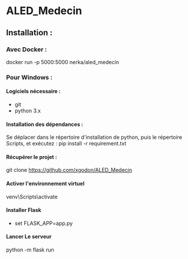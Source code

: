 # ALED_Medecin

## Installation :

### Avec Docker :

docker run -p 5000:5000  nerka/aled_medecin

### Pour Windows :

#### Logiciels nécessaire :

- git
- python 3.x

#### Installation des dépendances :

Se déplacer dans le répertoire d'installation de python, puis le répertoire Scripts, et exécutez :
pip install -r requirement.txt

#### Récupérer le projet :

git clone https://github.com/xgodon/ALED_Medecin

#### Activer l'environnement virtuel

venv\Scripts\activate

#### Installer Flask

- set FLASK_APP=app.py

#### Lancer Le serveur

python -m flask run


